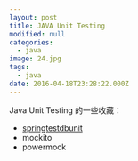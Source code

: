 ```yaml
---
layout: post
title: JAVA Unit Testing
modified: null
categories:
  - java
image: 24.jpg
tags:
  - java
date: 2016-04-18T23:28:22.000Z
---
```


Java Unit Testing 的一些收藏：

- [springtestdbunit](https://github.com/springtestdbunit/spring-test-dbunit)
- mockito
- powermock
